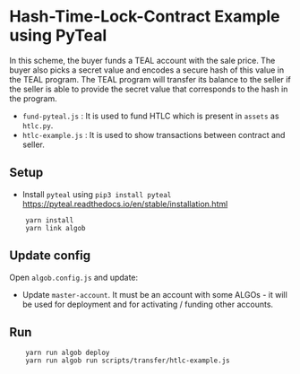 # Hash-Time-Lock-Contract Example using PyTeal

In this scheme, the buyer funds a TEAL account with the sale price. 
The buyer also picks a secret value and encodes a secure hash of this value in 
the TEAL program. The TEAL program will transfer its balance to the seller 
if the seller is able to provide the secret value that corresponds to the hash in the program.

* `fund-pyteal.js` : It is used to fund HTLC which is present in `assets` as `htlc.py`.
* `htlc-example.js` : It is used to show transactions between contract and seller.

## Setup

* Install `pyteal` using `pip3 install pyteal` https://pyteal.readthedocs.io/en/stable/installation.html
```
    yarn install
    yarn link algob
```

## Update config

Open `algob.config.js` and update:

+ Update `master-account`. It must be an account with some ALGOs - it will be used for deployment and for activating / funding other accounts.

## Run

```
    yarn run algob deploy
    yarn run algob run scripts/transfer/htlc-example.js
```